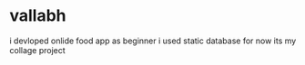 # vallabh
i devloped onlide food app as beginner i used static database for now its my collage project
